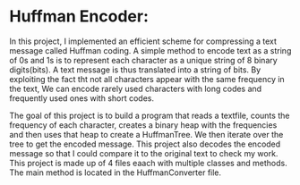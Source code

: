 <h1> Huffman Encoder: </h1> 
<p>In this project, I implemented an efficient scheme for compressing a text message called Huffman coding.
  A simple method to encode text as a string of 0s and 1s is to represent each character as a unique string of 8 binary digits(bits). 
  A text message is thus translated into a string of bits. By exploiting the fact tht not all characters appear with the same frequency in the text,
  We can encode rarely used characters with long codes and frequently used ones with short codes.</p> 
 
<p>The goal of this project is to build a program that reads a textfile, counts the frequency of each character, creates a binary heap with the frequencies and then uses that heap to create a HuffmanTree. We then iterate over the tree to get the encoded message. This project also decodes the encoded message so that I could compare it to the original text to check my work. This project is made up of 4 files eaach with multiple classes and methods. The main method is located in the HuffmanConverter file. </p> 
